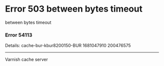 
<?xml version="1.0" encoding="utf-8"?>
<!DOCTYPE html PUBLIC "-//W3C//DTD XHTML 1.0 Strict//EN"
 "http://www.w3.org/TR/xhtml1/DTD/xhtml1-strict.dtd">
<html>
  <head>
    <title>503 between bytes timeout</title>
  </head>
  <body>
    <h1>Error 503 between bytes timeout</h1>
    <p>between bytes timeout</p>
    <h3>Error 54113</h3>
    <p>Details: cache-bur-kbur8200150-BUR 1681047910 200476575</p>
    <hr>
    <p>Varnish cache server</p>
  </body>
</html>
